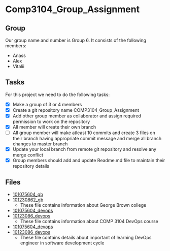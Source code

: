 # Comp3104_Group_Assignment

## Group
Our group name and number is Group 6.
It consists of the following members:
* Anass 
* Alex
* Vitalii

## Tasks
For this project we need to do the following tasks:
- [x] Make a group of 3 or 4 members
- [x] Create a git repository name COMP3104_Group_Assignment
- [x] Add other group member as collaborator and assign required permission to work on the repository
- [x] All member will create their own branch
- [ ] All group member will make atleast 10 commits and create 3 files on their branch having appropriate commit message and merge all branch changes to master branch
- [x] Update your local branch from remote git repository and resolve any merge conflict
- [x] Group members should add and update Readme.md file to maintain their repository details

## Files
* [101075604_gb](101075604_gb.txt)
* [101230862_gb](101230862_gb.txt)
  * These file contains information about George Brown college
* [101075604_devops](101075604_devops.txt)
* [10123086_devops](10123086_devops.txt)
  * These file contains information about COMP 3104 DevOps course
* [101075604_devops](101075604_devops.txt)
* [10123086_devops](10123086_devops.txt)
  * These file contains details about important of learning DevOps engineer in software development cycle

